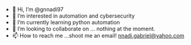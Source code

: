 - 👋 Hi, I’m @gnnadi97
- 👀 I’m interested in automation and cybersecurity
- 🌱 I’m currently learning python automation
- 💞️ I’m looking to collaborate on ... nothing at the moment.
- 📫 How to reach me ...shoot me an email! nnadi.gabriel@yahoo.com

<!---
gnnadi97/gnnadi97 is a ✨ special ✨ repository because its `README.md` (this file) appears on your GitHub profile.
You can click the Preview link to take a look at your changes.
--->
